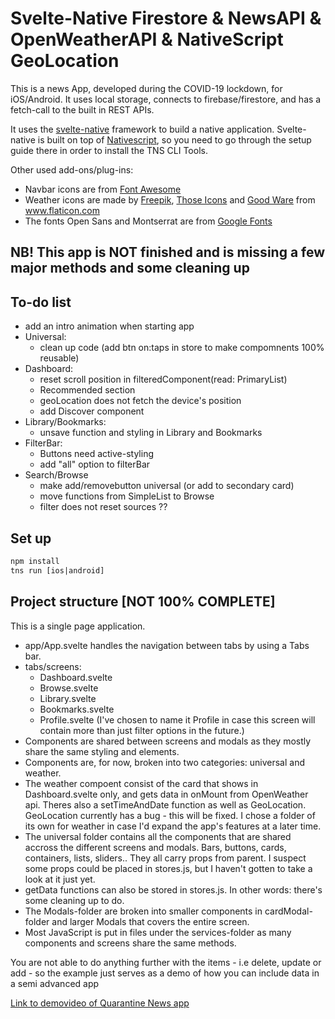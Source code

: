 # Svelte-Native Firestore & NewsAPI & OpenWeatherAPI & NativeScript GeoLocation

This is a news App, developed during the COVID-19 lockdown, for iOS/Android. It uses local storage, connects to firebase/firestore, and has a fetch-call to the built in REST APIs.

It uses the <a href='https://svelte-native.technology/docs'>svelte-native</a> framework to build a native application. Svelte-native is built on top of <a href="https://nativescript.ord">Nativescript</a>, so you need to go through the setup guide there in order to install the TNS CLI Tools.

Other used add-ons/plug-ins: 
- Navbar icons are from <a href='https://fontawesome.com/docs'>Font Awesome</a>
- Weather icons are made by <a href="https://www.flaticon.com/authors/freepik" title="Freepik">Freepik</a>, <a href="https://www.flaticon.com/authors/those-icons" title="Those Icons">Those Icons</a> and <a href="https://www.flaticon.com/authors/good-ware" title="Good Ware">Good Ware</a> from <a href="https://www.flaticon.com/" title="Flaticon">www.flaticon.com</a>
- The fonts Open Sans and Montserrat are from <a href='https://fonts.google.com'>Google Fonts</a>

## NB! This app is NOT finished and is missing a few major methods and some cleaning up
## To-do list
- add an intro animation when starting app
- Universal:
    - clean up code (add btn on:taps in store to make compomnents 100% reusable)
- Dashboard:
    - reset scroll position in filteredComponent(read: PrimaryList)
    - Recommended section
    - geoLocation does not fetch the device's position
    - add Discover component
- Library/Bookmarks: 
    - unsave function and styling in Library and Bookmarks
- FilterBar:
    - Buttons need active-styling
    - add "all" option to filterBar
- Search/Browse
    - make add/removebutton universal (or add to secondary card)
    - move functions from SimpleList to Browse
    - filter does not reset sources ??

## Set up
```html
npm install 
tns run [ios|android]
```

## Project structure [NOT 100% COMPLETE]
This is a single page application.
- app/App.svelte handles the navigation between tabs by using a Tabs bar.
- tabs/screens:
    - Dashboard.svelte
    - Browse.svelte
    - Library.svelte
    - Bookmarks.svelte
    - Profile.svelte (I've chosen to name it Profile in case this screen will contain more than just filter options in the future.)
- Components are shared between screens and modals as they mostly share the same styling and elements. 
- Components are, for now, broken into two categories: universal and weather. 
- The weather compoent consist of the card that shows in Dashboard.svelte only, and gets data in onMount from OpenWeather api. Theres also a setTimeAndDate function as well as GeoLocation. GeoLocation currently has a bug - this will be fixed. I chose a folder of its own for weather in case I'd expand the app's features at a later time. 
- The universal folder contains all the components that are shared accross the different screens and modals. Bars, buttons, cards, containers, lists, sliders.. They all carry props from parent. I suspect some props could be placed in stores.js, but I haven't gotten to take a look at it just yet. 
- getData functions can also be stored in stores.js. In other words: there's some cleaning up to do. 
- The Modals-folder are broken into smaller components in cardModal-folder and larger Modals that covers the entire screen. 
- Most JavaScript is put in files under the services-folder as many components and screens share the same methods. 

You are not able to do anything further with the items - i.e delete, update or add - so the example just serves as a demo of how you can include data in a semi advanced app

<a href="https://www.dropbox.com/s/i43wy7bzeov04dj/Screen%20Recording%202020-04-15%20at%2008.40.51.mov?dl=0">Link to demovideo of Quarantine News app</a>
